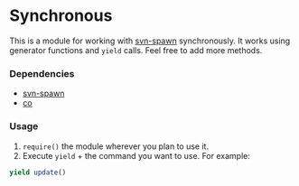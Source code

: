 # Synchronous 

This is a module for working with [svn-spawn](https://github.com/ddliu/node-svn-spawn) synchronously. It works using generator functions and `yield` calls.
Feel free to add more methods.
 
### Dependencies

   - [svn-spawn](https://github.com/ddliu/node-svn-spawn)
   - [co](https://github.com/tj/co)

### Usage

1. `require()` the module wherever you plan to use it.
2. Execute `yield` + the command you want to use. For example:
```js
yield update()
```
